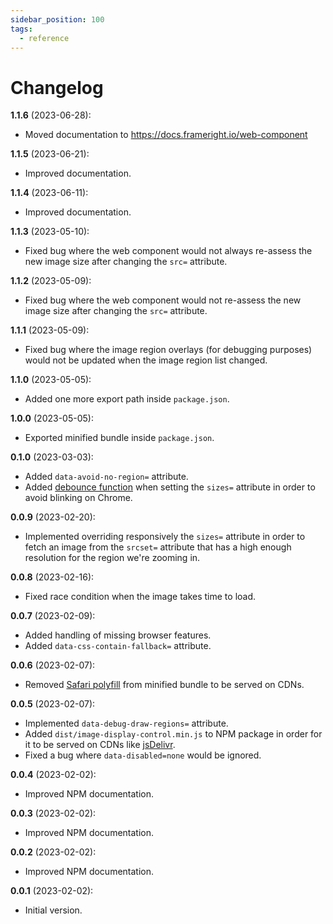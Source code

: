```yaml
---
sidebar_position: 100
tags:
  - reference
---
```


# Changelog

**1.1.6** (2023-06-28):

- Moved documentation to https://docs.frameright.io/web-component

**1.1.5** (2023-06-21):

- Improved documentation.

**1.1.4** (2023-06-11):

- Improved documentation.

**1.1.3** (2023-05-10):

- Fixed bug where the web component would not always re-assess the new image
  size after changing the `src=` attribute.

**1.1.2** (2023-05-09):

- Fixed bug where the web component would not re-assess the new image size
  after changing the `src=` attribute.

**1.1.1** (2023-05-09):

- Fixed bug where the image region overlays (for debugging purposes) would not
  be updated when the image region list changed.

**1.1.0** (2023-05-05):

- Added one more export path inside `package.json`.

**1.0.0** (2023-05-05):

- Exported minified bundle inside `package.json`.

**0.1.0** (2023-03-03):

- Added `data-avoid-no-region=` attribute.
- Added
  [debounce function](https://davidwalsh.name/javascript-debounce-function)
  when setting the `sizes=` attribute in order to avoid blinking on Chrome.

**0.0.9** (2023-02-20):

- Implemented overriding responsively the `sizes=` attribute in order to fetch
  an image from the `srcset=` attribute that has a high enough resolution for
  the region we're zooming in.

**0.0.8** (2023-02-16):

- Fixed race condition when the image takes time to load.

**0.0.7** (2023-02-09):

- Added handling of missing browser features.
- Added `data-css-contain-fallback=` attribute.

**0.0.6** (2023-02-07):

- Removed [Safari polyfill](https://github.com/ungap/custom-elements) from
  minified bundle to be served on CDNs.

**0.0.5** (2023-02-07):

- Implemented `data-debug-draw-regions=` attribute.
- Added `dist/image-display-control.min.js` to NPM package in order for it to
  be served on CDNs like [jsDelivr](https://www.jsdelivr.com/).
- Fixed a bug where `data-disabled=none` would be ignored.

**0.0.4** (2023-02-02):

- Improved NPM documentation.

**0.0.3** (2023-02-02):

- Improved NPM documentation.

**0.0.2** (2023-02-02):

- Improved NPM documentation.

**0.0.1** (2023-02-02):

- Initial version.
